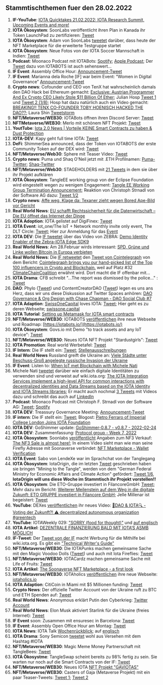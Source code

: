 ## Stammtischthemen fuer den 28.02.2022

1. **IF-YouTube**: [IOTA Quicktakes 21.02.2022: IOTA Research Summit, Upcoming Events and more!](https://www.youtube.com/watch?v=z-JCtsqfGfM)
2. **IOTA Ökosystem**: SoonLabs veröffentlicht ihren Plan in Kanada ihr Token LaunchPad zu zertifizieren: [Tweet](https://twitter.com/soon_labs/status/1496007167689822211?s=20&t=6w9DHWv2FCjA4TE8iGlQhw)
3. **IOTA Ökosystem**: Adam von SoonLabs [tweetet](https://twitter.com/adam_unchained/status/1495981188355350530?s=20&t=6w9DHWv2FCjA4TE8iGlQhw) darüber, dass heute der NFT Marketplace für die erweiterte Testgruppe startet
4. **IOTA Ökosystem**: Neue Fotos von der IOTA Soccer Mannschaft in Indien: [Tweet](https://twitter.com/IOTASoccerTeam/status/1495903753463304192?s=20&t=6w9DHWv2FCjA4TE8iGlQhw)
5. **Podcast**: Moonaco Podcast mit IOTABots: [Spotify](https://open.spotify.com/episode/3VabodTvoQZocdKEpF8dUU?si=e84055ad49ea412c&nd=1); [Apple Podcast](https://podcasts.apple.com/at/podcast/the-moonaco-podcast/id1605887650?i=1000551868250); Der [Tweet](https://twitter.com/iotabots/status/1496079889480523776?s=20&t=0O2LrgWzQltmQF_co8rOPg) dazu von IOTABOTS ist auch sehenswert...
6. **IF Event**: Assembly Office Hour: [Announcement-Tweet](https://twitter.com/assembly_net/status/1495775546499907586?s=20&t=zzIkvYSH_6MIbR7jTW5WlA)
7. **IF Event**: Marianna dela Roche [IF] war beim Event: “Women in Digital Governance” [Announcement-Tweet](https://twitter.com/iota/status/1495730280065376259?s=20&t=zzIkvYSH_6MIbR7jTW5WlA)
8. **Crypto news**: Cofounder und CEO von TenX hat wahrscheinlich damals den DAO Hack bei Ethereum gemacht: [Exclusive: Austrian Programmer And Ex Crypto CEO Likely Stole $11 Billion Of Ether](https://www.forbes.com/sites/laurashin/2022/02/22/exclusive-austrian-programmer-and-ex-crypto-ceo-likely-stole-11-billion-of-ether/?sh=7a3872e87f58); Julian Hosp [Tweet 1](https://twitter.com/julianhosp/status/1496086545086164993?s=20&t=zYG_cT_a0X4WX-sQyxzW5g) und [Tweet 2 (1/8)](https://twitter.com/julianhosp/status/1496112904705572865?s=20&t=zYG_cT_a0X4WX-sQyxzW5g); Hosp hat dazu natürlich auch ein Video gemacht: [BREAKING!! TENX CO-FOUNDER TOBY HOENISCH HACKED THE DAO??](https://www.youtube.com/watch?v=3zcQgc0K2cs); Laura Shin [Tweetstorm](https://twitter.com/laurashin/status/1496087239037698048?s=20&t=KswbfpZuq2BEfJiQzAbaQQ)
9. **NFT/Metaverse/WEB30**: IOTABots öffnen ihren Discord Server: [Tweet](https://twitter.com/iotabots/status/1496148192131489806?s=20&t=CwU-V0xU6eIClf4huxUUVA)
10. **NFTMetaverse/WEB30**: Merlo mit schönem NFT Projekt: [Tweet](https://twitter.com/MerloNFT/status/1389474877548158978?s=20&t=0O2LrgWzQltmQF_co8rOPg)
11. **YoutTube**: [Iota 2.0 News | Vorteile KEINE Smart Contracts zu haben & Dust Protection](https://www.youtube.com/watch?v=uxmOOvmL9PQ)
12. **IOTA-DEV**: Kapy geht full time IOTA: [Tweet](https://twitter.com/Rob_Daykin/status/1496192674981978116?s=20&t=76k9YvOb4-di-ENbh_dLCA)
13. **DeFi**: ShimmerSea announced, dass der Token von IOTABOTS der erste Community Token auf der DEX wird: [Tweet](https://twitter.com/ShimmerSeaDefi/status/1496379298961248259?s=20&t=KswbfpZuq2BEfJiQzAbaQQ)
14. **NFT/Metaverse/Web30**: Sphere mit Teaser Video: [Tweet](https://twitter.com/Sphere_Hub_io/status/1496185591792345093?s=20&t=KswbfpZuq2BEfJiQzAbaQQ)
15. **Crypto news**: Puma und Shaq O'Neil jetzt mit .ETH Profilnamen: [Puma-Twitter](https://twitter.com/PUMA); [Shaq-Twitter](https://twitter.com/SHAQ)
16. **NFT/Metaverse/Web30**: STAGEHOLDERS mit [21 Tweets](https://twitter.com/stageholders/status/1496389399738822660?s=20&t=KswbfpZuq2BEfJiQzAbaQQ) in dem sie über ihr Projekt aufklären
17. **IOTA Ökosystem**: TangleEE working group von der Eclipse Foundation wird eingestellt wegen zu wenigem Engagement: [Tangle EE Working Group Termination Announcement](https://www.eclipse.org/lists/tangle.ee-wg/msg00087.html); Reaktion von Christoph Strnadl von der Software AG dazu: [Tweet 1/2](https://twitter.com/archimate/status/1496752480750915584?s=20&t=UsGudxWHxA8xI3NArQT2Jg)
18. **Crypto news**: [Affe weg, Klage da: Texaner zieht wegen Bored Ape-Bild vor Gericht](https://t3n.de/news/affe-weg-klage-da-texaner-zieht-1453955/)
19. **Real World News**: [EU schafft Rechtssicherheit für die Datenwirtschaft – Die EU öffnet das Internet der Dinge](https://www.handelsblatt.com/politik/international/data-act-eu-schafft-rechtssicherheit-fuer-die-datenwirtschaft-die-eu-oeffnet-das-internet-der-dinge/28093682.html?utm_term=organisch&utm_campaign=standard&utm_medium=social&utm_content=ne&utm_source=Facebook&ticket=ST-55418-k2HfbSCamgJBM19eSO7w-ap4#Echobox=1645595332)
20. **IOTA Adoption**: IOTA gelistet auf DigiFinex: [Tweet](https://twitter.com/DigiFinex/status/1496452929070706691?s=20&t=KswbfpZuq2BEfJiQzAbaQQ)
21. **IOTA Event**: iot_one/The IoT + Network monthly invite only event, The DLT Circle: [Tweet](https://twitter.com/HolgerKoether/status/1496483630356606978?s=20&t=QZtsBENvsxECV0OgyfvztQ); Hier zur Anmeldung für das [Event](https://www.eventbrite.de/e/monthly-dlt-circle-a-round-table-talk-adressing-dlt-in-industrial-iot-tickets-265886131577)
22. **IOTA DEV**: Die [IF tweetet](https://twitter.com/iota/status/1496515735769677825?s=20&t=xo-6ezeaPwPJYy2mrpbREA) über das Video von ZEBRA: [Demo Identity Enabler of the Zebra-IOTA Edge SDK9](https://www.youtube.com/watch?v=UdYrlMgdy5g)
23. **Real World News**: Am 28.Februar wirds interessant: [SPD, Grüne und Linke wollen Bitcoin in Europa verbieten](https://www.btc-echo.de/news/bitcoin-spd-gruene-und-linke-fordern-verbot-in-der-eu-135678/)
24. **Real World News**: Die [IF retweetet](https://twitter.com/iota/status/1496494846718193666?s=20&t=AhCT5S-TsIoEIrhrM2GyCQ) den [Tweet von Cointelegraph](https://twitter.com/Cointelegraph/status/1496190660579414016?s=20&t=AhCT5S-TsIoEIrhrM2GyCQ) von dem Bericht: [Cointelegraph brings you our hand-picked list of the Top 100 influencers in Crypto and Blockchain.](https://cointelegraph.com/top-people-in-crypto-and-blockchain-2022) weil auf Platz #32 [ClimateChainCoalition](https://twitter.com/ClimateChain) erwähnt wird. Dort macht die IF offenbar mit...
25. **IOTA Drama**: CFB schreibt "...The report was dismissed by the police..." : [Tweet](https://twitter.com/c___f___b/status/1496528274440298500?s=20&t=AhCT5S-TsIoEIrhrM2GyCQ)
26. **DAO**: Phylo ([Tweet](https://twitter.com/PhyloIota/status/1496285433353084929?s=20&t=AhCT5S-TsIoEIrhrM2GyCQ)) und ContentCreatorDAO ([Tweet](https://twitter.com/IOTAcontentDAO/status/1496321193066262531?s=20&t=AhCT5S-TsIoEIrhrM2GyCQ)) legen es uns ans Herz, dass wir uns diese Diskussion auf Twitter Spaces anhören: [DAO Governance & Org Design with Chase Chapman - DAO Social Club #7](https://twitter.com/DAOsocialclub/status/1496281411107672067?s=20&t=AhCT5S-TsIoEIrhrM2GyCQ)
27. **IOTA Adaption**: [SwissOneCapital](https://twitter.com/Swissonecapital) loves IOTA: [Tweet](https://twitter.com/Swissonecapital/status/1496175562028724238?s=20&t=AhCT5S-TsIoEIrhrM2GyCQ); Hier geht es zu deren Webseite; [swissone.capital](https://swissone.capital/)
28. **IOTA Tutorial**: [Setting up Metamask for IOTA smart contracts](https://iotaguide.notion.site/Setting-up-Metamask-for-IOTA-smart-contracts-fa52b6d49f3446e5947f8f37606c82cc)
29. **NFT/Metaverse/WEB30**: IOTABOTS [veröffentlichen](https://twitter.com/iotabots/status/1496592897935826954?s=20&t=2ymzCZEadJRqDYI3pyG4Jw) ihre neue Webseite und Roadmap: [https://iotabots.io/](https://iotabots.io/)
30. **IOTA Ökosystem**: Govs.io mit Demo "to track assets and any IoT device": [Tweet](https://twitter.com/govs_io/status/1496588945081225220?s=20&t=2ymzCZEadJRqDYI3pyG4Jw)
31. **NFT/Metaverse/WEB30**: Neues IOTA NFT Projekt "Stardustgirls": [Tweet](https://twitter.com/stardustgirls1/status/1496546465636040709?s=20&t=2ymzCZEadJRqDYI3pyG4Jw)
32. **IOTA Promotion**: Real world Werbetafel: [Tweet](https://twitter.com/TC081180/status/1496541799258722306?s=20&t=2ymzCZEadJRqDYI3pyG4Jw)
33. **IF Intern**: Die IF stellt ein: [Tweet](https://twitter.com/iota/status/1496409614543474689?s=20&t=2ymzCZEadJRqDYI3pyG4Jw); [Stellenausschreibungen](https://iota.bamboohr.com/jobs/)
34. **Real World News** Russland greift die Ukraine an: [Viele Städte unter Beschuss-Groß angelegte russische Invasion der Ukraine](https://www.zdf.de/nachrichten/politik/russland-putin-offensive-konflikt-ukraine-100.html)
35. **IF Event**: Listen to: [When IoT met Blockchain with Michele Nati](https://www.it-labs.com/when-iot-met-blockchain-with-michele-nati/)
36. Michele Nati [tweetet](https://twitter.com/michelenati/status/1485704346692116486?s=20) darüber wie einfach digitale Identitäten zu verwenden sind und verweist auf wiki.iota.org: [The IOTA Integration Services implement a high-level API for common interactions with decentralized identities and Data Streams based on the IOTA Identity and IOTA Streams libraries](https://wiki.iota.org/integration-services/welcome); Er macht auch nochmal [3 Tweets](https://twitter.com/michelenati/status/1497952110243196928?s=20) mit Videos dazu und schreibt das auch auf [LinkedIn](https://www.linkedin.com/feed/update/urn:li:ugcPost:6903738539843158016)
37. **Podcast**: Moonaco Podcast mit Christoph F. Strnadl von der Software AG: [Tweet](https://twitter.com/MoonacoPodcast/status/1496804801853669380?s=20&t=Rcwyd7V1CYZCEOdOFpwGeA); [Spotify](https://open.spotify.com/episode/5T6saN4uJgIxJVbmSR97wt?si=b9bc61267bc84847&nd=1)
38. **IOTA DEV**: Treassury Governance Meeting: [Announcement-Tweet](https://twitter.com/PhyloIota/status/1496769669713199104?t=5X_l756jPeoty8v6hWEKtA&s=19) 
39. **IF intern**: Die IF stellt ein: [Tweet](https://twitter.com/iota/status/1496848181572911110?s=20&t=KLSBCsq8SS7vFY4YRLST_A); Blogost: [Pietro Ferraro of Imperial College London Joins IOTA Foundation](https://blog.iota.org/pietro-ferraro-joins-iota-foundation/)
40. **IOTA DEV**: GoShimmer update: [GoShimmer-0.8.7 - v0.8.7 - 2022-02-24](https://github.com/iotaledger/goshimmer/releases/tag/v0.8.7)
41. **IOTA DEV**: Zusammenfassung: [Protocol group - Week 7, 2022](https://github.com/iotaledger/research-updates/discussions/11)
42. **IOTA Ökosystem**: Soonlabs [veröffentlicht](https://twitter.com/soon_labs/status/1497075994590515203?s=20&t=N8YCNsTuXUbjhBtIvp4gYA) Angaben zum NF3 Verkauf: [The NF3 Sale is almost here!](https://soonlabs.medium.com/the-nf3-sale-is-almost-here-71c2c610c2ae); In einem Video sieht man wie man seine Firefly Adresse mit Soonaverse verbindet: [NFT Marketplace - Wallet Verification](https://soonlabs.medium.com/the-nf3-sale-is-almost-here-71c2c610c2ae)
43. **IOTA Event**: Sabo von LendeXe war im Sprachchat von der Tanglegang
44. **IOTA Ökosystem**: IotaOrigin, die im letzten [Tweet](https://twitter.com/origin_iota/status/1496233840284602369?s=20&t=N8YCNsTuXUbjhBtIvp4gYA) geschrieben haben sie bringen "Mining to the Tangle", werden von dem "German Federal Ministry for Economic Affairs and Climate Action" gefördert: [Tweet 1/6](https://twitter.com/origin_iota/status/1497209486049693703?s=20&t=N8YCNsTuXUbjhBtIvp4gYA), **IotaOrigin will uns diese Woche im Stammtisch ihr Projekt vorstellen!!**
45. **IOTA Ökosystem**: Die ETO-Gruppe investiert in FilancoreGmbH: [Tweet](https://twitter.com/EtoGruppe/status/1497182687957766150?s=20&t=N8YCNsTuXUbjhBtIvp4gYA); Mehr dazu im Bericht: [Weiterer Meilenstein auf dem Weg in die digitale Zukunft: ETO GRUPPE investiert in Filancore GmbH](https://www.etogruppe.com/news/aktuelles-von-eto/weiterer-meilenstein-auf-dem-weg-in-die-digitale-zukunft-eto-gruppe-investiert-in-filancore-gmbh.html); Jelle Millenar ist begeistert: [Tweet](https://twitter.com/JelleFm/status/1497188457415946243?s=20&t=N8YCNsTuXUbjhBtIvp4gYA)
46. **YouTube**: DEXes [veröffentlichen](https://twitter.com/_DEXES_/status/1497148996166561808?s=20&t=N8YCNsTuXUbjhBtIvp4gYA) ihr neues Video: [🔎DAO & IOTA🔍 - Voting der Zukunft?! ⚠️ decentralized autonomous organization #greentech](https://www.youtube.com/watch?v=U8-TecEhfys)
47. **YouTube**: IOTAWeekly 029: ["SORRY (food for thought)"](https://www.youtube.com/watch?v=dCFY97GaC-0) und [auf englisch](https://www.youtube.com/watch?v=yjUbAIpZtA8)
48. **IOTA Artikel**: [DEZENTRALE FINANZIERUNG BALD MIT IOTA’S ASMB MÖGLICH](https://krypto-guru.de/news/defi-iota-asmb/)
49. **IF-Tweet**: Der [Tweet von der IF](https://twitter.com/iota/status/1497240448091447297?s=20&t=jjYBAmAYO7HOucRYA7liGA) macht Werbung für die Mithilfe bei wiki.iota.org. Es gibt ein ["Technical Writer's Guide"](https://wiki.iota.org/participate/contribute-to-wiki/for_tws/writer_guide)
50. **NFT/Metaverse/WEB30**: Die IOTAPunks machen gemeinsame Sache mit den Magic Voodoo Dolls ([Tweet](https://twitter.com/IotaPunks_71/status/1497240938061733891?s=20&t=jjYBAmAYO7HOucRYA7liGA)) und auch mit Iota Fireflies: [Tweet](https://twitter.com/IotaPunks_71/status/1497927997436928009?s=20)
51. **NFT/Metaverse/WEB30**: IOTACardz machen gemeinsame Sache mit Life of Fruits: [Tweet](https://twitter.com/NFTiotacardz/status/1497607714507218958?s=20)
52. **IOTA Artikel**: [The Soonaverse NFT Marketplace - a first look](https://buidlassembly.com/Soonaverse_NFT_marketplace_1.html)
53. **NFT/Metaverse/WEB30**: IOTAholics [veröffentlichen](https://twitter.com/iotaholics/status/1497445718851788801?s=20) ihre neue Webseite: [iotaholics.io](https://iotaholics.io/)
54. **IOTA Adaption**: CitiCoin in Miami mit $5 Millionen funding: [Tweet](https://twitter.com/iGregoryJohnson/status/1497328126807851008?s=20)
55. **Crypto News**: Der offizielle Twitter Account von der Ukraine ruft zu BTC und ETH Spenden auf: [Tweet](https://twitter.com/Ukraine/status/1497594592438497282?s=20)
56. **Real World News**: Anonymous erklärt Putin den Cyberkrieg: [Twitter Account](https://twitter.com/YourAnonNews)
57. **Real World News**: Elon Musk aktiviert Starlink für die Ukraine (freies Internet): [Tweet](https://twitter.com/elonmusk/status/1497701484003213317?s=20)
58. **IF Event** soon: Zusammen mit ensuresec in Barcelona: [Tweet](https://twitter.com/michelenati/status/1497303943780741123?s=20)
59. **IF Event**: Assembly Open Office Hour am Montag: [Tweet](https://twitter.com/assembly_net/status/1497949725957443584?s=20)
60. **IOTA News**: IOTA Talk [Wochenrückblick](https://www.iota-talk.com/index.php?article/162-wochenr%C3%BCckblick-vom-20-bis-26-februar-2022/); auf [englisch](https://www.iota-talk.com/index.php?article/163-week-in-review-from-20th-to-26nd-february-2022/)
61. **IOTA Drama**: Sony Semicon [tweetet](https://twitter.com/sonysemiconil/status/1498180812017225730?s=20&t=7eBYHY6jmTqHN1y-sYyuhA) wohl aus Versehen mit dem Hashtag #IOTA
62. **NFT/Metaverse/WEB30**: Magic Meme Money Partnerschaft mit TangleBees: [Tweet](https://twitter.com/Magic_MemeMoney/status/1498265094848921606?s=20&t=7eBYHY6jmTqHN1y-sYyuhA)
63. **IOTA Ökosystme**: TangleSwap scheint bereits zu 98% fertig zu sein. Sie warten nur noch auf die Smart Contracts von der IF: [Tweet](https://twitter.com/TangleSwapE/status/1498237516935221258?s=20&t=3pmLEvOXSceEHAKf6YmnOg)
64. **NFT/Metaverse/WEB30**: Neues IOTA [NFT Projekt "GAVIOTAS"](https://twitter.com/Gav_iotas)
65. **NFT/Metaverse/WEB30**: Casters of Gaja (Metaverse Projekt) mit ein paar Teaser-Tweets: [Tweet 1](https://twitter.com/CastersOfGaia/status/1498001144550936577?s=20&t=M1Z0ZRnXLNXYT6bRYrODdQ); [Tweet 2](https://twitter.com/CastersOfGaia/status/1498221261230686210?s=20&t=M1Z0ZRnXLNXYT6bRYrODdQ)
